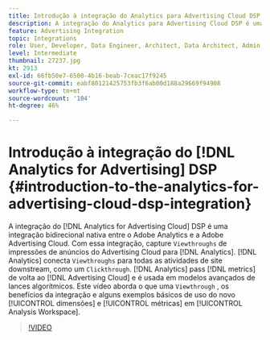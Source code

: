 ```yaml
---
title: Introdução à integração do Analytics para Advertising Cloud DSP
description: A integração do Analytics para Advertising Cloud DSP é uma integração bidirecional nativa entre o Adobe Analytics e a Adobe Advertising Cloud.
feature: Advertising Integration
topic: Integrations
role: User, Developer, Data Engineer, Architect, Data Architect, Admin, Leader
level: Intermediate
thumbnail: 27237.jpg
kt: 2913
exl-id: 66fb50e7-6500-4b16-beab-7ceac17f9245
source-git-commit: eabf80121425753fb3f6ab00d188a29669f94908
workflow-type: tm+mt
source-wordcount: '104'
ht-degree: 46%

---
```


# Introdução à integração do [!DNL Analytics for Advertising] DSP {#introduction-to-the-analytics-for-advertising-cloud-dsp-integration}

A integração do [!DNL Analytics for Advertising Cloud] DSP é uma integração bidirecional nativa entre o Adobe Analytics e a Adobe Advertising Cloud. Com essa integração, capture `Viewthroughs` de impressões de anúncios do Advertising Cloud para [!DNL Analytics]. [!DNL Analytics] conecta `Viewthroughs` para todas as atividades de site downstream, como um `Clickthrough`. [!DNL Analytics] pass [!DNL metrics] de volta ao [!DNL Advertising Cloud] e é usada em modelos avançados de lances algorítmicos. Este vídeo aborda o que uma `Viewthrough` , os benefícios da integração e alguns exemplos básicos de uso do novo [!UICONTROL dimensões] e [!UICONTROL métricas] em [!UICONTROL Analysis Workspace].

>[!VIDEO](https://video.tv.adobe.com/v/27237/?quality=12&learn=on)
